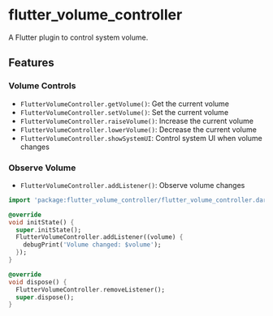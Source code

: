 # flutter_volume_controller

A Flutter plugin to control system volume.

## Features

### Volume Controls

- `FlutterVolumeController.getVolume()`: Get the current volume
- `FlutterVolumeController.setVolume()`: Set the current volume
- `FlutterVolumeController.raiseVolume()`: Increase the current volume
- `FlutterVolumeController.lowerVolume()`: Decrease the current volume
- `FlutterVolumeController.showSystemUI`: Control system UI when volume changes

### Observe Volume

- `FlutterVolumeController.addListener()`: Observe volume changes

```dart
import 'package:flutter_volume_controller/flutter_volume_controller.dart';

@override
void initState() {
  super.initState();
  FlutterVolumeController.addListener((volume) {
    debugPrint('Volume changed: $volume');
  });
}

@override
void dispose() {
  FlutterVolumeController.removeListener();
  super.dispose();
}
```
